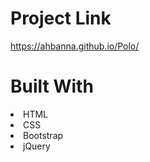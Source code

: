 # Project Link 
https://ahbanna.github.io/Polo/
# Built With
<li>HTML
<li>CSS
<li>Bootstrap
<li>jQuery
